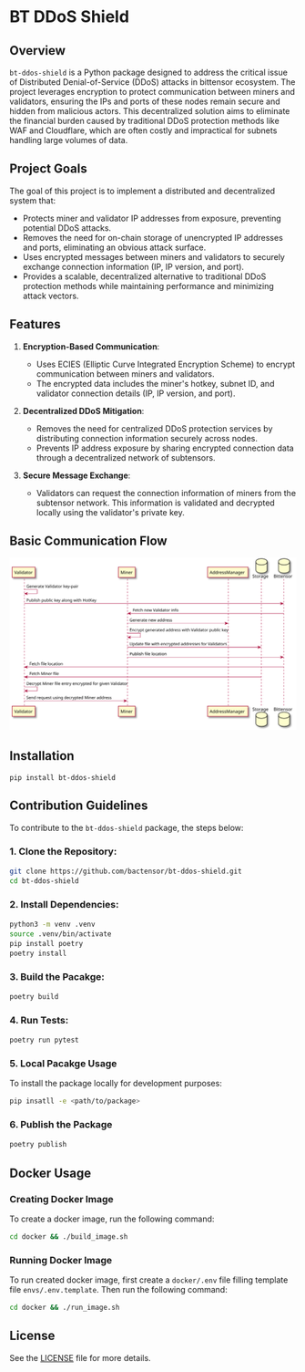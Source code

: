 # BT DDoS Shield

## Overview

`bt-ddos-shield` is a Python package designed to address the critical issue of Distributed Denial-of-Service (DDoS) attacks
in bittensor ecosystem. The project leverages encryption to protect communication between miners and validators, ensuring
the IPs and ports of these nodes remain secure and hidden from malicious actors. This decentralized solution aims to eliminate
the financial burden caused by traditional DDoS protection methods like WAF and Cloudflare, which are often costly and
impractical for subnets handling large volumes of data.

## Project Goals

The goal of this project is to implement a distributed and decentralized system that:
- Protects miner and validator IP addresses from exposure, preventing potential DDoS attacks.
- Removes the need for on-chain storage of unencrypted IP addresses and ports, eliminating an obvious attack surface.
- Uses encrypted messages between miners and validators to securely exchange connection information (IP, IP version, and port).
- Provides a scalable, decentralized alternative to traditional DDoS protection methods while maintaining performance and minimizing attack vectors.

## Features

1. **Encryption-Based Communication**:
   - Uses ECIES (Elliptic Curve Integrated Encryption Scheme) to encrypt communication between miners and validators.
   - The encrypted data includes the miner's hotkey, subnet ID, and validator connection details (IP, IP version, and port).

2. **Decentralized DDoS Mitigation**:
   - Removes the need for centralized DDoS protection services by distributing connection information securely across nodes.
   - Prevents IP address exposure by sharing encrypted connection data through a decentralized network of subtensors.

3. **Secure Message Exchange**:
   - Validators can request the connection information of miners from the subtensor network. This information is validated and
     decrypted locally using the validator's private key.

## Basic Communication Flow

<!--
@startuml ./assets/diagrams/CommunicationFlow
participant Validator
participant Miner
participant AddressManager
database Storage
database Bittensor
Validator -> Validator: Generate Validator key-pair
Validator -> Bittensor: Publish public key along with HotKey
Bittensor -> Miner: Fetch new Validator info
Miner -> AddressManager: Generate new address
Miner -> Miner: Encrypt generated address with Validator public key
Miner -> Storage: Update file with encrypted addresses for Validators
Miner -> Bittensor: Publish file location
Bittensor -> Validator: Fetch file location
Storage -> Validator: Fetch Miner file
Validator -> Validator: Decrypt Miner file entry encrypted for given Validator
Validator -> Miner: Send request using decrypted Miner address
@enduml
-->

![](./assets/diagrams/CommunicationFlow.svg)

## Installation
```
pip install bt-ddos-shield
```

## Contribution Guidelines

To contribute to the `bt-ddos-shield` package, the steps below:

### 1. Clone the Repository:

```bash
git clone https://github.com/bactensor/bt-ddos-shield.git
cd bt-ddos-shield
```

### 2. Install Dependencies:

```bash
python3 -m venv .venv
source .venv/bin/activate
pip install poetry
poetry install
```

### 3. Build the Pacakge:
```bash
poetry build
```

### 4. Run Tests:
```bash
poetry run pytest
```

### 5. Local Pacakge Usage

To install the package locally for development purposes:
```bash
pip insatll -e <path/to/package>
```

### 6. Publish the Package
```bash
poetry publish
```

## Docker Usage

### Creating Docker Image

To create a docker image, run the following command:
```bash
cd docker && ./build_image.sh
```

### Running Docker Image

To run created docker image, first create a `docker/.env` file filling template file `envs/.env.template`.
Then run the following command:
```bash
cd docker && ./run_image.sh
```

## License

See the [LICENSE](./LICENSE) file for more details.
